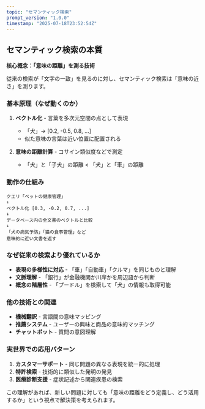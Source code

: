 ```yaml
---
topic: "セマンティック検索"
prompt_version: "1.0.0"
timestamp: "2025-07-18T23:52:54Z"
---
```


## セマンティック検索の本質

**核心概念：「意味の距離」を測る技術**

従来の検索が「文字の一致」を見るのに対し、セマンティック検索は「意味の近さ」を測ります。

### 基本原理（なぜ動くのか）

1. **ベクトル化** - 言葉を多次元空間の点として表現
   - 「犬」→ [0.2, -0.5, 0.8, ...]
   - 似た意味の言葉は近い位置に配置される

2. **意味の距離計算** - コサイン類似度などで測定
   - 「犬」と「子犬」の距離 < 「犬」と「車」の距離

### 動作の仕組み

```
クエリ「ペットの健康管理」
↓
ベクトル化 [0.3, -0.2, 0.7, ...]
↓
データベース内の全文書のベクトルと比較
↓
「犬の病気予防」「猫の食事管理」など
意味的に近い文書を返す
```

### なぜ従来の検索より優れているか

- **表現の多様性に対応** - 「車」「自動車」「クルマ」を同じものと理解
- **文脈理解** - 「銀行」が金融機関か川岸かを周辺語から判断
- **概念の階層性** - 「プードル」を検索して「犬」の情報も取得可能

### 他の技術との関連

- **機械翻訳** - 言語間の意味マッピング
- **推薦システム** - ユーザーの興味と商品の意味的マッチング
- **チャットボット** - 質問の意図理解

### 実世界での応用パターン

1. **カスタマーサポート** - 同じ問題の異なる表現を統一的に処理
2. **特許検索** - 技術的に類似した発明の発見
3. **医療診断支援** - 症状記述から関連疾患の検索

この理解があれば、新しい問題に対しても「意味の距離をどう定義し、どう活用するか」という視点で解決策を考えられます。